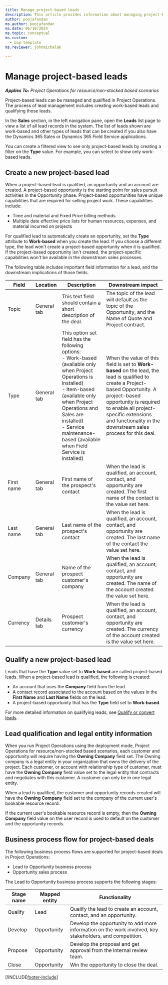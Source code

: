 ```yaml
---
title: Manage project-based leads
description: This article provides information about managing project-based leads.
author: poojafandan
ms.author: poojafandan
ms.date: 06/10/2024
ms.topic: conceptual
ms.custom: 
  - bap-template
ms.reviewer: johnmichalak

---
```


# Manage project-based leads

_**Applies To:** Project Operations for resource/non-stocked based scenarios_

Project-based leads can be managed and qualified in Project Operations. The process of lead management includes creating work-based leads and qualifying those leads. 

In the **Sales** section, in the left navigation pane, open the **Leads** list page to view a list of all lead records in the system. The list of leads shown are work-based and other types of leads that can be created if you also have the Dynamics 365 Sales or Dynamics 365 Field Service applications.

You can create a filtered view to see only project-based leads by creating a filter on the **Type** value. For example, you can select to show only work-based leads.

## Create a new project-based lead 

When a project-based lead is qualified, an opportunity and an account are created. A project-based opportunity is the starting point for sales pursuit activities in the Opportunity phase. Project-based opportunities have unique capabilities that are required for selling project work. These capabilities include:

- Time and material and Fixed Price billing methods
- Multiple date effective price lists for human resources, expenses, and material incurred on projects

For qualified lead to automatically create an opportunity, set the **Type** attribute to **Work-based** when you create the lead. If you choose a different type, the lead won't create a project-based opportunity when it is qualified. If the project-based opportunity isn't created, the project-specific capabilities won't be available in the downstream sales processes.

The following table includes important field information for a lead, and the downstream implications of those fields.
 
| **Field** | **Location** | **Description** | **Downstream impact** |
| --- | --- | --- | --- |
| Topic | General tab | This text field should contain a short description of the deal. | The topic of the lead will default as the topic of the Opportunity, and the Name of Quote and Project contract. |
| Type | General tab | This option set field has the following options:</br>- Work-based (available only when Project Operations is installed)</br>- Item-based (available only when Project Operations and Sales are installed)</br>- Service maintenance-based (available when Field Service is installed) | When the value of this field is set to **Work-based** on the lead, the lead is qualified to create a Project-based Opportunity. A project-based opportunity is required to enable all project-specific extensions and functionality in the downstream sales process for this deal. |
| First name | General tab | First name of the prospect's contact | When the lead is qualified, an account, contact, and opportunity are created. The first name of the contact is the value set here. |
| Last name | General tab | Last name of the prospect's contact | When the lead is qualified, an account, contact, and opportunity are created. The last name of the contact the value set here. |
| Company | General tab | Name of the prospect customer's company | When the lead is qualified, an account, contact, and opportunity are created. The name of the account created the value set here. |
| Currency | Details tab | Prospect customer's currency | When the lead is qualified, an account, contact, and opportunity are created. The currency of the account created is the value set here. |

## Qualify a new project-based lead

Leads that have the **Type** value set to **Work-based** are called project-based leads. When a project-based lead is qualified, the following is created:

- An account that uses the **Company** field from the lead.
- A contact record associated to the account based on the values in the **First Name** and **Last Name** fields on the lead.
- A project-based opportunity that has the **Type** field set to **Work-based**.

For more detailed information on qualifying leads, see [Qualify or convert leads](/dynamics365/sales-enterprise/qualify-lead-convert-opportunity-sales).

## Lead qualification and legal entity information 

When you run Project Operations using the deployment mode, Project Operations for resource/non-stocked based scenarios, each customer and opportunity will require having the **Owning Company** field set. The Owning company is a legal entity in your organization that owns the delivery of the project. Each customer, or account with relationship type of customer, must have the **Owning Company** field value set to the legal entity that contracts and negotiates with this customer. A customer can only be in one legal entity.

When a lead is qualified, the customer and opportunity records created will have the **Owning Company** field set to the company of the current user's bookable resource record.

If the current user's bookable resource record is empty, then the **Owning Company** field value on the user record is used to default on the customer and the opportunity records.

## Business process flow for project-based deals

The following business process flows are supported for project-based deals in Project Operations:

- Lead to Opportunity business process
- Opportunity sales process

The Lead to Opportunity business process supports the following stages:

| Stage name | Mapped entity | Functionality |
| --- | --- | --- |
| Qualify | Lead | Qualify the lead to create an account, contact, and an opportunity. |
| Develop | Opportunity | Develop the opportunity to add more information on the work involved, key stakeholders, and competition. |
| Propose | Opportunity | Develop the proposal and get approval from the internal review team. |
| Close | Opportunity | Win the opportunity to close the deal. |


[!INCLUDE[footer-include](../includes/footer-banner.md)]
